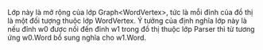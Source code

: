 Lớp này là mở rộng của lớp Graph&lt;WordVertex&gt;, tức là mỗi đỉnh của đồ thị là một đối tượng thuộc lớp WordVertex. Ý tưởng của định nghĩa lớp này là nếu đỉnh w0 được nối đến đỉnh w1 trong đồ thị thuộc lớp Parser thì từ tương ứng w0.Word bổ sung nghĩa cho w1.Word. 
